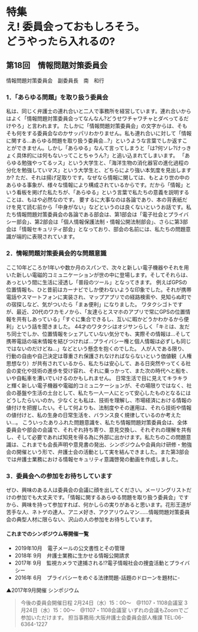 # 特集<br/>え! 委員会っておもしろそう。<br/>どうやったら入れるの?

## 第18回　情報問題対策委員会

情報問題対策委員会　副委員長　南　和行

### 1．「あらゆる問題」を取り扱う委員会

私は、同じく弁護士の連れ合いと二人で事務所を経営しています。連れ合いからはよく「情報問題対策委員会ってなんなん?どうせワチャワチャとダベってるだけやろ」と言われます。
たしかに「情報問題対策委員会」の文字からは、そもそも何をする委員会なのかサッパリわかりません。私も連れ合いに対して「情報に関する…あらゆる問題を取り扱う委員会…?」というような言葉でしか返すことができません。しかし「あらゆる」なんて言ってしまうと「は?何ソレ?けっきょく具体的には何もないってことちゃうん?」と追い込まれてしまいます。
「あらゆる勉強やってるッス」という大学生と、「海洋生物の消化器官の進化過程の分化を勉強していマス」という大学生と、どちらにより強い本気度を見出しますか?
ただ、それは揚げ足取りです。なぜなら情報に関しては、もとより世の中のあらゆる事象が、様々な情報により構成されているからです。だから「情報」という看板を掲げた私たちが、「あらゆる」という言葉で私たちの意義を説明することは、もはや必然なのです。
要するに大事なのは各論であり、本の背表紙だけを見て読む前から「中身がない」などというのは良くないというお話です。私たち情報問題対策委員会の各論である部会は、第1部会は「電子社会とプライバシー部会」、第2部会は「個人情報保護法制・情報公開法制部会」、さらに第3部会は「情報セキュリティ部会」となっており、部会の名前には、私たちの問題意識が端的に表現されています。

### 2．情報問題対策委員会的な問題意識

ここ10年どころか1年いや数か月のスパンで、次々と新しい電子機器やそれを用いた新しい電磁的コミュニケーションが世の中に登場します。そしてそれらは、あっという間に生活に浸透し「普段のツール」となってきます。
例えばGPSの位置情報も、ひと昔前はカーナビでしか使わないような印象でした。それが携帯電話やスマートフォンに実装され、マップアプリでの経路検索や、見知らぬ町での宿探しなど、気がついたら「まぁ便利」になりました。
ワタクシゴトですが、最近、20代のワカモノから、「友達らとスマホのアプリで常にGPSの位置情報を共有しあっている」「すぐに集合できるし、互いに暇かどうかわかるから便利」という話を聞きました。
44才のワタクシはオジサンらしく「キミは、友だち同士でしか、位置情報をシェアしていない気分でも、実際その情報は…そして携帯電話の端末情報を結びつければ…プライバシー権と個人情報は必ずしも同じではないのだけどね…」などという懸念を抱くのでした。
人が人である限り、行動の自由や自己決定は尊重され保護されなければならないという価値観（人権思想なり）が共有されているから、私たちは安心して、ある日突然やってくる社会の変化や技術の進歩を受け容れ、それに乗っかって、また次の時代へと船を、いや自転車を漕いでいけるのかもしれません。
日常生活で目に見えてキラキラと輝く新しい電子機器や電磁的コミュニケーションが、その場限りではなく、社会の基盤や生活の土台として、私たち一人一人にとって安心したものとなるにはどうしたらいいのか。少なくとも私は、技術を理解し、市場経済における情報の値付けを把握したい。そして何よりも、法制度やその運用は、それら技術や情報の値付けと、私の生身の日常生活を、バランス良く規律しているのか考えたい…。
こういったありふれた問題意識を、私たち情報問題対策委員会は、全体委員会や部会の会議で、それぞれ持ち寄り、意見交換し、それぞれの理解を共有し、そして必要であれば知見を得る為に外部に出かけます。私たちのこの問題意識は、これまでも会長声明や意見書の発出、シンポジウムや会員向け研修・勉強会の開催という形で、弁護士会の活動として実を結んできました。また第3部会では弁護士業務における情報セキュリティ意識啓発の動画を作成しました。

### 3．委員会への参加をお待ちしています

ぜひ、興味のある人は委員会の会議に顔を出してください。メーリングリストだけの参加でも大丈夫です。「情報に関するあらゆる問題を取り扱う委員会」ですから、興味を持って参加すれば、何かしらの実りがあると思います。花形王道が苦手な人、ネトゲの達人、アニメ好き、アクアリウムマン……情報問題対策委員会の典型人材に限らない、沢山の人の参加をお待ちしています。

#### これまでのシンポジウム等開催一覧

* 2019年10月　電子メールの公文書性とその管理
* 2018年 9月　弁護士業務に生かせる情報公開請求
* 2017年 9月　監視カメラで逮捕される!?電子情報社会の捜査活動とプライバシー
* 2016年 6月　プライバシーをめぐる法律問題-話題のドローンを題材に-

▲2017年9月開催 シンポジウム

> 今後の委員会開催日程
> 2月24日（水）15：00〜　@1107・1108会議室
> 3月24日（水）15：00〜　@1107・1108会議室
> いずれの会議もZoomでご参加いただけます。
> 担当事務局:大阪弁護士会委員会部人権課
> TEL:06-6364-1227
